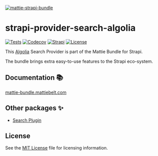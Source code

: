 [![mattie-strapi-bundle](https://mattie-bundle.mattiebelt.com/logo.svg)](https://mattie-bundle.mattiebelt.com/)

# strapi-provider-search-algolia

[![Tests](https://github.com/MattieBelt/mattie-strapi-bundle/actions/workflows/tests.yml/badge.svg)](https://github.com/MattieBelt/mattie-strapi-bundle/actions)
[![Codecov](https://img.shields.io/codecov/c/github/MattieBelt/mattie-strapi-bundle.svg?style=flat-square)](https://codecov.io/gh/MattieBelt/mattie-strapi-bundle)
[![Strapi](https://img.shields.io/npm/dependency-version/@mattie-bundle/mattie-strapi-bundle-example/@strapi/strapi)](https://github.com/strapi/strapi)
[![License](https://img.shields.io/github/license/MattieBelt/mattie-strapi-bundle.svg?style=flat-square)](./LICENSE)

This [Algolia](https://www.algolia.com/) Search Provider is part of the Mattie Bundle for Strapi.

The bundle brings extra easy-to-use features to the Strapi eco-system.

## Documentation 📚

[mattie-bundle.mattiebelt.com](https://mattie-bundle.mattiebelt.com/search/providers#algolia)

## Other packages ✨
- [Search Plugin](https://mattie-bundle.mattiebelt.com/search/plugin)

## License

See the [MIT License](/LICENSE) file for licensing information.
